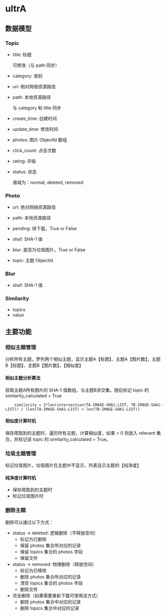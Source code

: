 # ultrA

## 数据模型

### Topic

* title: 标题  

	可修改（与 path 同步）

* category: 类别

* uri: 相对网络资源路径

* path: 本地资源路径

	与 category 和 title 同步

* create_time: 创建时间

* update_time: 修改时间

* photos: 图片 ObjectId 数组

* click_count: 点击次数

* rating: 评级

* status: 状态

	值域为：normal, deleted, removed

### Photo

* url: 绝对网络资源路径
	
* path: 本地资源路径

* pending: 待下载，True or False

* sha1: SHA-1 值

* blur: 是否为垃圾图片，True or False

* topic: 主题 ObjectId

### Blur
* sha1: SHA-1 值

### Similarity
* topics
* value

## 主要功能
### 相似主题管理
分析所有主题，罗列两个相似主题，显示主题A【标题】、主题A【图片数】，主题B【标题】、主题B【图片数】，【相似度】

#### 相似主题分析算法
获取主题A所有图片的 SHA-1 值数组，与主题B求交集。随后标记 topic 的 similarity_calculated = True

		similarity = 2*len(intersection(TA-IMAGE-SHA1-LIST, TB-IMAGE-SHA1-LIST)) / (len(TA-IMAGE-SHA1-LIST) + len(TB-IMAGE-SHA1-LIST))

#### 相似度计算时机
保存爬取到的主题时，遍历所有主题，计算相似度，如果 > 0 则放入 relevant 集合，并标记该 topic 的 similarity_calculated = True。

### 垃圾主题管理
标记垃圾图片，垃圾图片在主题中不显示，列表显示主题的【纯净度】

#### 纯净度计算时机
* 保存爬取到的主题时
* 标记垃圾图片时

### 删除主题
删除可以通过以下方式：

* status -> deleted: 逻辑删除（不释放空间）
	* 标记为已删除
	* 保留 photos 集合所对应的记录
	* 保留 topics 集合的 photos 字段
	* 保留文件
* status -> removed: 物理删除（释放空间）
	* 标记为已移除
	* 删除 photos 集合所对应的记录
	* 清空 topics 集合的 photos 字段
	* 删除文件
* 完全删除（如果需要重新下载可使用该方式）
	* 删除 photos 集合中对应的记录
	* 删除 topics 集合中对应的记录
	
